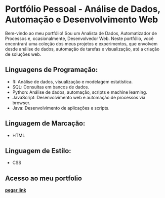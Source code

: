 # Portfólio Pessoal - Análise de Dados, Automação e Desenvolvimento Web
Bem-vindo ao meu portfólio! Sou um Analista de Dados, Automatizador de Processos e, ocasionalmente, Desenvolvedor Web. Neste portfólio, você encontrará uma coleção dos meus projetos e experimentos, que envolvem desde análise de dados, automação de tarefas e visualização, até a criação de soluções web.


## Linguagens de Programação:

- R: Análise de dados, visualização e modelagem estatística.
- SQL: Consultas em bancos de dados.
- Python: Análise de dados, automação, scripts e machine learning.
- JavaScript: Desenvolvimento web e automação de processos via browser.
- Java: Desenvolvimento de aplicações e scripts.

## Linguagem de Marcação:

- HTML

## Linguagem de Estilo:

- CSS

## Acesso ao meu portfolio

[**pegar link**](#)